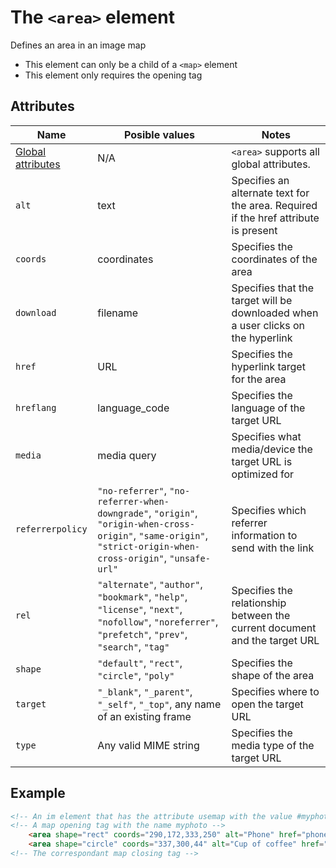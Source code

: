 # The `<area>` element
Defines an area in an image map

- This element can only be a child of a `<map>` element
- This element only requires the opening tag

## Attributes
| Name | Posible values | Notes |
|-|-|-|
| [Global attributes](../first-steps/global-attributes.md) | N/A | `<area>` supports all global attributes. |
| `alt` | text | Specifies an alternate text for the area. Required if the href attribute is present |
| `coords` | coordinates | Specifies the coordinates of the area |
| `download` | filename | Specifies that the target will be downloaded when a user clicks on the hyperlink |
| `href` | URL | Specifies the hyperlink target for the area |
| `hreflang` | language_code | Specifies the language of the target URL |
| `media` | media query | Specifies what media/device the target URL is optimized for |
| `referrerpolicy` | `"no-referrer"`, `"no-referrer-when-downgrade"`, `"origin"`, `"origin-when-cross-origin"`, `"same-origin"`, `"strict-origin-when-cross-origin"`, `"unsafe-url"` | Specifies which referrer information to send with the link |
| `rel` | `"alternate"`, `"author"`, `"bookmark"`, `"help"`, `"license"`, `"next"`, `"nofollow"`, `"noreferrer"`, `"prefetch"`, `"prev"`, `"search"`, `"tag"` | Specifies the relationship between the current document and the target URL |
| `shape` | `"default"`, `"rect"`, `"circle"`, `"poly"` | Specifies the shape of the area |
| `target` | `"_blank"`, `"_parent"`, `"_self"`, `"_top"`, any name of an existing frame | Specifies where to open the target URL |
| `type` | Any valid MIME string | Specifies the media type of the target URL |

## Example
```html
<!-- An im element that has the attribute usemap with the value #myphoto -->
<!-- A map opening tag with the name myphoto -->
    <area shape="rect" coords="290,172,333,250" alt="Phone" href="phone.htm">
    <area shape="circle" coords="337,300,44" alt="Cup of coffee" href="coffee.htm">
<!-- The correspondant map closing tag -->
```